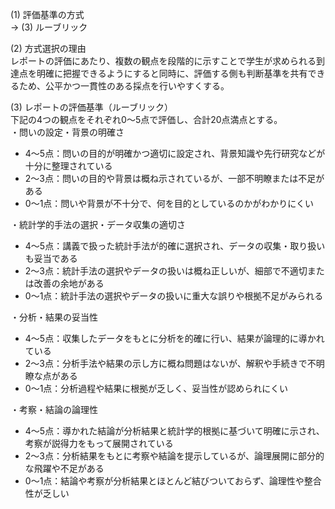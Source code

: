 (1) 評価基準の方式  
→ (3) ルーブリック

(2) 方式選択の理由  
レポートの評価にあたり、複数の観点を段階的に示すことで学生が求められる到達点を明確に把握できるようにすると同時に、評価する側も判断基準を共有できるため、公平かつ一貫性のある採点を行いやすくする。

(3) レポートの評価基準（ルーブリック）  
下記の4つの観点をそれぞれ0～5点で評価し、合計20点満点とする。  
・問いの設定・背景の明確さ  
  - 4～5点：問いの目的が明確かつ適切に設定され、背景知識や先行研究などが十分に整理されている  
  - 2～3点：問いの目的や背景は概ね示されているが、一部不明瞭または不足がある  
  - 0～1点：問いや背景が不十分で、何を目的としているのかがわかりにくい

・統計学的手法の選択・データ収集の適切さ  
  - 4～5点：講義で扱った統計手法が的確に選択され、データの収集・取り扱いも妥当である  
  - 2～3点：統計手法の選択やデータの扱いは概ね正しいが、細部で不適切または改善の余地がある  
  - 0～1点：統計手法の選択やデータの扱いに重大な誤りや根拠不足がみられる

・分析・結果の妥当性  
  - 4～5点：収集したデータをもとに分析を的確に行い、結果が論理的に導かれている  
  - 2～3点：分析手法や結果の示し方に概ね問題はないが、解釈や手続きで不明瞭な点がある  
  - 0～1点：分析過程や結果に根拠が乏しく、妥当性が認められにくい

・考察・結論の論理性  
  - 4～5点：導かれた結論が分析結果と統計学的根拠に基づいて明確に示され、考察が説得力をもって展開されている  
  - 2～3点：分析結果をもとに考察や結論を提示しているが、論理展開に部分的な飛躍や不足がある  
  - 0～1点：結論や考察が分析結果とほとんど結びついておらず、論理性や整合性が乏しい
